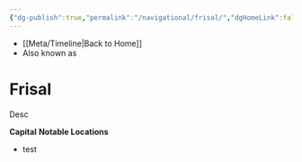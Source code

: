 ```yaml
---
{"dg-publish":true,"permalink":"/navigational/frisal/","dgHomeLink":false}
---
```


- [[Meta/Timeline\|Back to Home]]
- Also known as 

# Frisal
Desc

**Capital**
**Notable Locations**
- test
